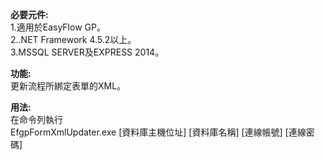 **必要元件:**  
1.適用於EasyFlow GP。  
2..NET Framework 4.5.2以上。  
3.MSSQL SERVER及EXPRESS 2014。  
  
**功能:**  
更新流程所綁定表單的XML。  
  
**用法:**  
在命令列執行  
EfgpFormXmlUpdater.exe [資料庫主機位址] [資料庫名稱] [連線帳號] [連線密碼]  
